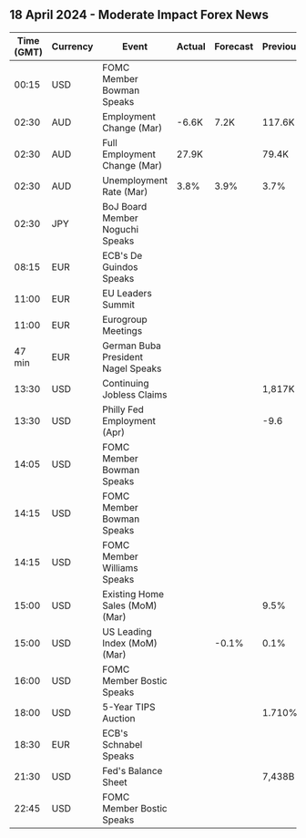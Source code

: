 ## 18 April 2024 - Moderate Impact Forex News

| Time (GMT) | Currency | Event | Actual | Forecast | Previous |
|------|----------|-------|--------|----------|----------|
| 00:15 | USD | FOMC Member Bowman Speaks |  |  |  |
| 02:30 | AUD | Employment Change (Mar) | -6.6K | 7.2K | 117.6K |
| 02:30 | AUD | Full Employment Change (Mar) | 27.9K |  | 79.4K |
| 02:30 | AUD | Unemployment Rate (Mar) | 3.8% | 3.9% | 3.7% |
| 02:30 | JPY | BoJ Board Member Noguchi Speaks |  |  |  |
| 08:15 | EUR | ECB's De Guindos Speaks |  |  |  |
| 11:00 | EUR | EU Leaders Summit |  |  |  |
| 11:00 | EUR | Eurogroup Meetings |  |  |  |
| 47 min | EUR | German Buba President Nagel Speaks |  |  |  |
| 13:30 | USD | Continuing Jobless Claims |  |  | 1,817K |
| 13:30 | USD | Philly Fed Employment (Apr) |  |  | -9.6 |
| 14:05 | USD | FOMC Member Bowman Speaks |  |  |  |
| 14:15 | USD | FOMC Member Bowman Speaks |  |  |  |
| 14:15 | USD | FOMC Member Williams Speaks |  |  |  |
| 15:00 | USD | Existing Home Sales (MoM) (Mar) |  |  | 9.5% |
| 15:00 | USD | US Leading Index (MoM) (Mar) |  | -0.1% | 0.1% |
| 16:00 | USD | FOMC Member Bostic Speaks |  |  |  |
| 18:00 | USD | 5-Year TIPS Auction |  |  | 1.710% |
| 18:30 | EUR | ECB's Schnabel Speaks |  |  |  |
| 21:30 | USD | Fed's Balance Sheet |  |  | 7,438B |
| 22:45 | USD | FOMC Member Bostic Speaks |  |  |  |
